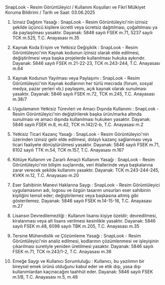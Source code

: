 SnapLook - Resim Görüntüleyici / Kullanım Koşulları ve Fikrî Mülkiyet Koruma Bildirimi /
Tarih ve Saat: 03.06.2025

1. İzinsiz Dağıtım Yasağı :
SnapLook - Resim Görüntüleyici'nin izinsiz şekilde üçüncü kişilere ücretli veya ücretsiz dağıtılması, çoğaltılması ya da paylaşılması yasaktır.
Dayanak: 5846 sayılı FSEK m.71, 5237 sayılı TCK m.525, T.C. Anayasası m.35

2. Kaynak Koda Erişim ve Yetkisiz Değişiklik :
SnapLook - Resim Görüntüleyici'nin Kaynak kodunun izinsiz olarak elde edilmesi, değiştirilmesi veya başka projelerde kullanılması hukuka aykırıdır.
Dayanak: 5846 sayılı FSEK m.21-22-23, TCK m.243-244, T.C. Anayasası m.64

3. Kaynak Kodunun Yayılması veya Paylaşımı :
SnapLook - Resim Görüntüleyici'nin Kaynak kodlarının her türlü mecrada (forum, sosyal medya, pazar yerleri vb.) paylaşımı, açık kaynak olarak sunulması yasaktır.
Dayanak: 5846 sayılı FSEK m.72, TCK m.245, T.C. Anayasası m.38/7

4. Uygulamanın Yetkisiz Türevleri ve Amacı Dışında Kullanımı :
SnapLook - Resim Görüntüleyici'nin değiştirilerek başka ürün/marka altında sunulması ve amacı dışında kullanılması hukuken yasaktır.
Dayanak: 5846 sayılı FSEK m.8, m.42, TCK m.142/2-b, T.C. Anayasası m.2

5. Yetkisiz Ticari Kazanç Yasağı :
SnapLook - Resim Görüntüleyici'nin üzerinden izinsiz gelir elde edilmesi, dolaylı kazanç sağlanması veya ticari faaliyete dönüştürülmesi yasaktır.
Dayanak: 5846 sayılı FSEK m.71, 6102 sayılı TTK m.54, TCK m.157, T.C. Anayasası m.167

6. Kötüye Kullanım ve Zararlı Amaçlı Kullanım Yasağı :
SnapLook - Resim Görüntüleyici'nin bilişim suçlarında, veri ihlallerinde veya başkalarına zarar verecek şekilde kullanımı yasaktır.
Dayanak: TCK m.243-244-245, KVKK m.12, T.C. Anayasası m.20

7. Eser Sahibinin Manevi Haklarına Saygı :
SnapLook - Resim Görüntüleyici uygulamasının adı, logosu ve özgün tasarım unsurları eser sahibinin kişiliğini temsil eder; değiştirilemez veya başkasına aitmiş gibi gösterilemez.
Dayanak: 5846 sayılı FSEK m.14-15-16, T.C. Anayasası m.27

8. Lisansın Devredilemezliği :
Kullanım lisansı kişiye özeldir; devredilmesi, kiralanması veya alt lisans verilmesi kesinlikle yasaktır.
Dayanak: 5846 sayılı FSEK m.48, 6098 sayılı TBK m.205, T.C. Anayasası m.35

9. Tersine Mühendislik ve Çözümleme Yasağı :
SnapLook - Resim Görüntüleyici'nin analiz edilmesi, kodlarının çözümlenmesi ve işleyişinin çıkarılması suretiyle yeniden üretilmesi yasaktır.
Dayanak: 5846 sayılı FSEK m.71, TCK m.243/1-2, T.C. Anayasası m.36

10. Emeğe Saygı ve Kullanıcı Sorumluluğu :
Kullanıcı, bu yazılımın bir bireysel emek ürünü olduğunu kabul eder ve etik dışı, yasa dışı kullanımlardan kaçınacağını taahhüt eder.
Dayanak: 5846 sayılı FSEK m.1/B, T.C. Anayasası m.5, m.48
